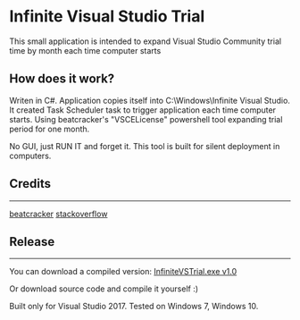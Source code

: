 # Infinite Visual Studio Trial

This small application is intended to expand Visual Studio Community trial time by month each time computer starts


## How does it work?

Writen in C#.
Application copies itself into C:\Windows\Infinite Visual Studio.
It created Task Scheduler task to trigger application each time computer starts.
Using beatcracker's "VSCELicense" powershell tool expanding trial period for one month.

No GUI, just RUN IT and forget it.
This tool is built for silent deployment in computers.


## Credits
-------
[beatcracker](https://github.com/beatcracker/VSCELicense)
[stackoverflow](https://stackoverflow.com/questions/43390466/visual-studio-community-is-a-30-day-trial/45487903#45487903)


## Release
-------------
You can download a compiled version:
[InfiniteVSTrial.exe v1.0](https://github.com/tomasvanagas/InfiniteVisualStudioTrial/releases/download/1.0/InfiniteVSTrial.exe)

Or download source code and compile it yourself :)

Built only for Visual Studio 2017.
Tested on Windows 7, Windows 10.


